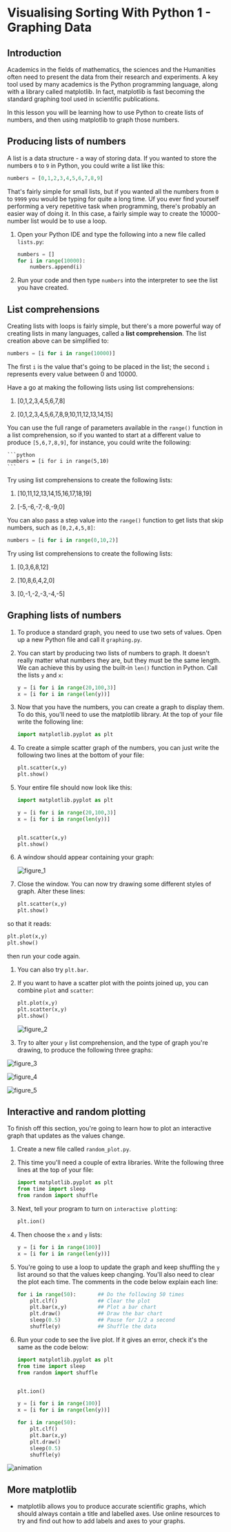 # Visualising Sorting With Python 1 - Graphing Data

## Introduction

Academics in the fields of mathematics, the sciences and the Humanities often need to present the data from their research and experiments. A key tool used by many academics is the Python programming language, along with a library called matplotlib. In fact, matplotlib is fast becoming the standard graphing tool used in scientific publications.

In this lesson you will be learning how to use Python to create lists of numbers, and then using matplotlib to graph those numbers.

## Producing lists of numbers

A list is a data structure - a way of storing data. If you wanted to store the numbers `0` to `9` in Python, you could write a list like this:

```python
numbers = [0,1,2,3,4,5,6,7,8,9]
```

That's fairly simple for small lists, but if you wanted all the numbers from `0` to `9999` you would be typing for quite a long time. Uf you ever find yourself performing a very repetitive task when programming, there's probably an easier way of doing it. In this case, a fairly simple way to create the 10000-number list would be to use a loop.

1. Open your Python IDE and type the following into a new file called `lists.py`:

	```python
	numbers = []
	for i in range(10000):
		numbers.append(i)
	```

1. Run your code and then type `numbers` into the interpreter to see the list you have created.

## List comprehensions

Creating lists with loops is fairly simple, but there's a more powerful way of creating lists in many languages, called a **list comprehension**. The list creation above can be simplified to:

```python
numbers = [i for i in range(10000)]
```

The first `i` is the value that's going to be placed in the list; the second `i` represents every value between 0 and 10000.

Have a go at making the following lists using list comprehensions:

1. [0,1,2,3,4,5,6,7,8]

1. [0,1,2,3,4,5,6,7,8,9,10,11,12,13,14,15]

You can use the full range of parameters available in the `range()` function in a list comprehension, so if you wanted to start at a different value to produce `[5,6,7,8,9]`, for instance, you could write the following:

	```python
	numbers = [i for i in range(5,10)
	```

Try using list comprehensions to create the following lists:

1. [10,11,12,13,14,15,16,17,18,19]

1. [-5,-6,-7,-8,-9,0]

You can also pass a step value into the `range()` function to get lists that skip numbers, such as `[0,2,4,5,8]`:

```python
numbers = [i for i in range(0,10,2)]
```

Try using list comprehensions to create the following lists:

1. [0,3,6,8,12]

1. [10,8,6,4,2,0]

1. [0,-1,-2,-3,-4,-5]

## Graphing lists of numbers

1. To produce a standard graph, you need to use two sets of values. Open up a new Python file and call it `graphing.py`.

1. You can start by producing two lists of numbers to graph. It doesn't really matter what numbers they are, but they must be the same length. We can achieve this by using the built-in `len()` function in Python. Call the lists `y` and `x`:

	```python
	y = [i for i in range(20,100,3)]
	x = [i for i in range(len(y))]
	```

1. Now that you have the numbers, you can create a graph to display them. To do this, you'll need to use the matplotlib library. At the top of your file write the following line:

	```python
	import matplotlib.pyplot as plt
	```

1. To create a simple scatter graph of the numbers, you can just write the following two lines at the bottom of your file:

	```python
	plt.scatter(x,y)
	plt.show()
	```

1. Your entire file should now look like this:

	```python
	import matplotlib.pyplot as plt

	y = [i for i in range(20,100,3)]
	x = [i for i in range(len(y))]


	plt.scatter(x,y)
	plt.show()
	```

1. A window should appear containing your graph:

	![figure_1](images/figure_1.png)

1. Close the window. You can now try drawing some different styles of graph. Alter these lines:

	```python
	plt.scatter(x,y)
	plt.show()
	```

so that it reads:

```python
plt.plot(x,y)
plt.show()
```

then run your code again.

1. You can also try `plt.bar`.

2. If you want to have a scatter plot with the points joined up, you can combine `plot` and `scatter`:

	```python
	plt.plot(x,y)
	plt.scatter(x,y)
	plt.show()
	```

	![figure_2](images/figure_2.png)

1. Try to alter your `y` list comprehension, and the type of graph you're drawing, to produce the following three graphs:

![figure_3](images/figure_3.png)

![figure_4](images/figure_4.png)

![figure_5](images/figure_5.png)

## Interactive and random plotting

To finish off this section, you're going to learn how to plot an interactive graph that updates as the values change.

1. Create a new file called `random_plot.py`.

1. This time you'll need a couple of extra libraries. Write the following three lines at the top of your file:

	```python
	import matplotlib.pyplot as plt
	from time import sleep
	from random import shuffle
	```

1. Next, tell your program to turn on `interactive plotting`:

	```python
	plt.ion()
	```

1. Then choose the `x` and `y` lists:

	```python
	y = [i for i in range(100)]
	x = [i for i in range(len(y))]
	```

1. You're going to use a loop to update the graph and keep shuffling the `y` list around so that the values keep changing. You'll also need to clear the plot each time. The comments in the code below explain each line:

   ```python
   for i in range(50):       ## Do the following 50 times
	   plt.clf()             ## Clear the plot
	   plt.bar(x,y)          ## Plot a bar chart
	   plt.draw()            ## Draw the bar chart
	   sleep(0.5)            ## Pause for 1/2 a second
	   shuffle(y)            ## Shuffle the data

   ```

1. Run your code to see the live plot. If it gives an error, check it's the same as the code below:

	```python
	import matplotlib.pyplot as plt
	from time import sleep
	from random import shuffle


	plt.ion()

	y = [i for i in range(100)]
	x = [i for i in range(len(y))]

	for i in range(50):
		plt.clf()
		plt.bar(x,y)
		plt.draw()
		sleep(0.5)
		shuffle(y)
	```

![animation](images/anim.gif)

## More matplotlib

- matplotlib allows you to produce accurate scientific graphs, which should always contain a title and labelled axes. Use online resources to try and find out how to add labels and axes to your graphs.
